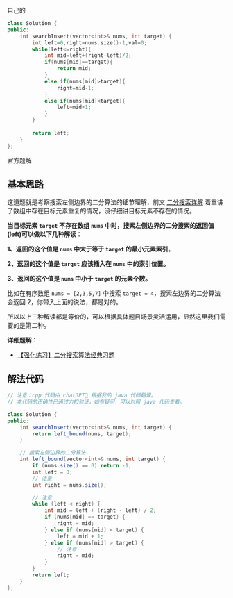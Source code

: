 自己的

```cpp
class Solution {
public:
    int searchInsert(vector<int>& nums, int target) {
        int left=0,right=nums.size()-1,val=0;
        while(left<=right){
            int mid=left+(right-left)/2;
            if(nums[mid]==target){
                return mid;
            }
            else if(nums[mid]>target){
                right=mid-1;
            }
            else if(nums[mid]<target){
                left=mid+1;
            }
        }
        
        return left;
    }
};
```

官方题解

## 基本思路

这道题就是考察搜索左侧边界的二分算法的细节理解，前文 [二分搜索详解](https://labuladong.online/algo/essential-technique/binary-search-framework/) 着重讲了数组中存在目标元素重复的情况，没仔细讲目标元素不存在的情况。

**当目标元素 `target` 不存在数组 `nums` 中时，搜索左侧边界的二分搜索的返回值(left)可以做以下几种解读**：

**1、返回的这个值是 `nums` 中大于等于 `target` 的最小元素索引**。

**2、返回的这个值是 `target` 应该插入在 `nums` 中的索引位置。**

**3、返回的这个值是 `nums` 中小于 `target` 的元素个数。**

比如在有序数组 `nums = [2,3,5,7]` 中搜索 `target = 4`，搜索左边界的二分算法会返回 2，你带入上面的说法，都是对的。

所以以上三种解读都是等价的，可以根据具体题目场景灵活运用，显然这里我们需要的是第二种。

**详细题解**：

- [【强化练习】二分搜索算法经典习题](https://labuladong.online/algo/problem-set/binary-search/)

## 解法代码

```java
// 注意：cpp 代码由 chatGPT🤖 根据我的 java 代码翻译。
// 本代码的正确性已通过力扣验证，如有疑问，可以对照 java 代码查看。

class Solution {
public:
    int searchInsert(vector<int>& nums, int target) {
        return left_bound(nums, target);
    }

    // 搜索左侧边界的二分算法
    int left_bound(vector<int>& nums, int target) {
        if (nums.size() == 0) return -1;
        int left = 0;
        // 注意
        int right = nums.size();

        // 注意
        while (left < right) {
            int mid = left + (right - left) / 2;
            if (nums[mid] == target) {
                right = mid;
            } else if (nums[mid] < target) {
                left = mid + 1;
            } else if (nums[mid] > target) {
                // 注意
                right = mid;
            }
        }
        return left;
    }
};
```

